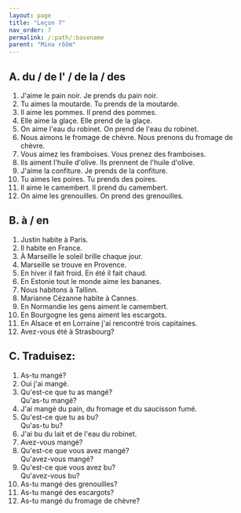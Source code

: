 ```yaml
---
layout: page
title: "Leçon 7"
nav_order: 7
permalink: /:path/:basename
parent: "Minu rõõm"
---
```


## A. du / de l' / de la / des  
1. J'aime le pain noir. Je prends du pain noir.  
2. Tu aimes la moutarde. Tu prends de la moutarde.  
3. Il aime les pommes. Il prend des pommes.  
4. Elle aime la glaçe. Elle prend de la glaçe.  
5. On aime l'eau du robinet. On prend de l'eau du robinet.  
6. Nous aimons le fromage de chèvre. Nous prenons du fromage de chèvre.  
7. Vous aimez les framboises. Vous prenez des framboises.  
8. Ils aiment l'huile d'olive. Ils prennent de l'huile d'olive.  
9. J'aime la confiture. Je prends de la confiture.  
10. Tu aimes les poires. Tu prends des poires.  
11. Il aime le camembert. Il prend du camembert.  
12. On aime les grenouilles. On prend des grenouilles.  

## B. à / en  
1. Justin habite à Paris.  
2. Il habite en France.  
3. À Marseille le soleil brille chaque jour.  
4. Marseille se trouve en Provence.  
5. En hiver il fait froid. En été il fait chaud.  
6. En Estonie tout le monde aime les bananes.  
7. Nous habitons à Tallinn.  
8. Marianne Cézanne habite à Cannes.  
9. En Normandie les gens aiment le camembert.  
10. En Bourgogne les gens aiment les escargots.  
11. En Alsace et en Lorraine j'ai rencontré trois capitaines.  
12. Avez-vous été à Strasbourg?  

## C. Traduisez:  
1. As-tu mangé?  
2. Oui j'ai mangé.  
3. Qu'est-ce que tu as mangé?  
Qu'as-tu mangé?  
4. J'ai mangé du pain, du fromage et du saucisson fumé.  
5. Qu'est-ce que tu as bu?  
Qu'as-tu bu?  
6. J'ai bu du lait et de l'eau du robinet.  
7. Avez-vous mangé?  
8. Qu'est-ce que vous avez mangé?  
Qu'avez-vous mangé?  
9. Qu'est-ce que vous avez bu?  
Qu'avez-vous bu?
10. As-tu mangé des grenouilles?   
11. As-tu mangé des escargots?  
12. As-tu mangé du fromage de chèvre?  
